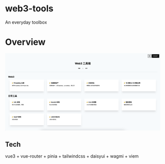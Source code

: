# web3-tools
 An everyday toolbox

# Overview

![](https://raw.githubusercontent.com/mailbaoer/web3-tools/main/public/images/summary.png)

## Tech

vue3 + vue-router + pinia + tailwindcss + daisyui + wagmi + viem